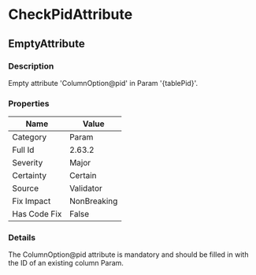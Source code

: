 ﻿---  
uid: Validator_2_63_2  
---

# CheckPidAttribute

## EmptyAttribute

### Description

Empty attribute 'ColumnOption@pid' in Param '{tablePid}'.

### Properties

| Name         | Value       |
| ------------ | ----------- |
| Category     | Param       |
| Full Id      | 2.63.2      |
| Severity     | Major       |
| Certainty    | Certain     |
| Source       | Validator   |
| Fix Impact   | NonBreaking |
| Has Code Fix | False       |

### Details

The ColumnOption@pid attribute is mandatory and should be filled in with the ID of an existing column Param.
